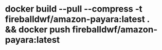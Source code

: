 # docker build --pull --compress -t fireballdwf/amazon-payara:latest . && docker push fireballdwf/amazon-payara:latest 
